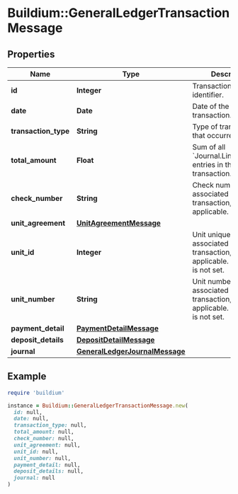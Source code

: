# Buildium::GeneralLedgerTransactionMessage

## Properties

| Name | Type | Description | Notes |
| ---- | ---- | ----------- | ----- |
| **id** | **Integer** | Transaction unique identifier. | [optional] |
| **date** | **Date** | Date of the transaction. | [optional] |
| **transaction_type** | **String** | Type of transaction that occurred | [optional] |
| **total_amount** | **Float** | Sum of all &#x60;Journal.Lines.Amount&#x60; entries in the transaction. | [optional] |
| **check_number** | **String** | Check number associated with the transaction, if applicable. | [optional] |
| **unit_agreement** | [**UnitAgreementMessage**](UnitAgreementMessage.md) |  | [optional] |
| **unit_id** | **Integer** | Unit unique identifier associated with the transaction, if applicable. Null if value is not set. | [optional] |
| **unit_number** | **String** | Unit number associated with the transaction, if applicable. Null if value is not set. | [optional] |
| **payment_detail** | [**PaymentDetailMessage**](PaymentDetailMessage.md) |  | [optional] |
| **deposit_details** | [**DepositDetailMessage**](DepositDetailMessage.md) |  | [optional] |
| **journal** | [**GeneralLedgerJournalMessage**](GeneralLedgerJournalMessage.md) |  | [optional] |

## Example

```ruby
require 'buildium'

instance = Buildium::GeneralLedgerTransactionMessage.new(
  id: null,
  date: null,
  transaction_type: null,
  total_amount: null,
  check_number: null,
  unit_agreement: null,
  unit_id: null,
  unit_number: null,
  payment_detail: null,
  deposit_details: null,
  journal: null
)
```

